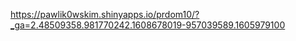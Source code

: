 https://pawlik0wskim.shinyapps.io/prdom10/?_ga=2.48509358.981770242.1608678019-957039589.1605979100
